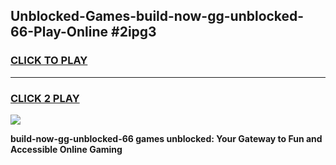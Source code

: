
## Unblocked-Games-build-now-gg-unblocked-66-Play-Online #2ipg3
<h3>
<a href="https://news.freeplayer.one?title=build-now-gg-unblocked-66&ref=3">CLICK TO PLAY</a></h3>
<hr>

<h3>
<a href="https://news.freeplayer.one?title=build-now-gg-unblocked-66&ref=3">CLICK 2 PLAY</a>
  
</h3>

<a href="https://news.freeplayer.one?title=build-now-gg-unblocked-66&ref=3"><img src="https://clearcache.store/games.png"></a>


**build-now-gg-unblocked-66 games unblocked: Your Gateway to Fun and Accessible Online Gaming**
